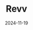 ---  
layout: startup_page  
title: "Revv"  
id: "revvhq.com"  
permalink: "/revvrevvhq.com11192024/"  
website: "https://www.revvhq.com"  
funding_round: ""  
funding_amount: "$20M"  
investors: "Left Lane Capital, Soma Capital, 1984, Agalé Ventures"  
about: "Revv is a B2B SaaS company using AI and machine learning to streamline auto repair processes and enhance road safety. Their platform, Revv ADAS, automates research for complex ADAS repairs, providing clear repair packages and boosting shop efficiency and revenue. This leads to safer vehicles and a more profitable industry."  
markets: "Automotive, AI, SaaS, Software Development"  
hq: "New York City, New York, United States"  
founded_year: "2022"  
linkedin: "https://www.linkedin.com/company/revvhq"  
twitter: ""  
instagram: ""  
facebook: "https://www.facebook.com/revvhq"  
crunchbase: "https://www.crunchbase.com/organization/revv-6031"  
pitchbook: "https://pitchbook.com/profiles/company/521589-61"  

date_display: "19-Nov-2024"  
date: "2024-11-19"

# SEO Optimization  
meta_title: "Revv -  Funding ($20M)"  
meta_description: "Revv, Revv is a B2B SaaS company using AI and machine learning to streamline auto repair processes and enhance road safety. Their platform, Revv ADAS, autom..."  
meta_keywords: "Revv, Automotive, AI, SaaS, Software Development,  funding"  
canonical_url: "https://startup.projectstartups.com/revvrevvhq.com11192024/"  
---